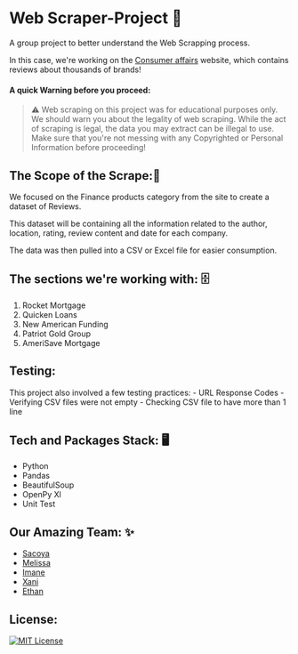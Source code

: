# Web Scraper-Project 🧼

A group project to better understand the Web Scrapping process. 

In this case, we're working on the [Consumer affairs](https://www.consumeraffairs.com/) website, which contains reviews about thousands of brands! 

#### A quick Warning before you proceed:
> ⚠️ Web scraping on this project was for educational purposes only. We should warn you about the legality of web scraping. While the act of scraping is legal, the data you may extract can be illegal to use. Make sure that you're not messing with any Copyrighted or Personal Information before proceeding!


## The Scope of the Scrape:🔎

We focused on the Finance products category from the site to create a dataset of Reviews.

This dataset will be containing all the information related to the author, location, rating, review content and date for each company. 

The data was then pulled into a CSV or Excel file for easier consumption. 

## The sections we're working with: 🗄️
1. Rocket Mortgage
1. Quicken Loans
1. New American Funding 
1. Patriot Gold Group 
1. AmeriSave Mortgage 

## Testing: 
This project also involved a few testing practices: 
    - URL Response Codes
    - Verifying CSV files were not empty
    - Checking CSV file to have more than 1 line

## Tech and Packages Stack: 🖥️
- Python
- Pandas
- BeautifulSoup
- OpenPy Xl
- Unit Test

## Our Amazing Team: ✨
- [Sacoya](https://github.com/SacoyaAdams)
- [Melissa](https://github.com/mel-devops)
- [Imane](https://github.com/imaneAllay)
- [Xani](https://github.com/xani-dev) 
- [Ethan](https://github.com/ethan-lee-dev1)


## License: 
[![MIT License](https://img.shields.io/github/license/tutim-io/tutim)](https://github.com/tutim-io/tutim/blob/main/LICENSE) 